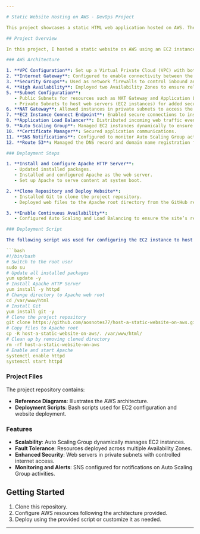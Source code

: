 ```yaml
---

# Static Website Hosting on AWS - DevOps Project

This project showcases a static HTML web application hosted on AWS. The deployment utilized various AWS services to ensure scalability, fault tolerance, and security. The architecture includes public and private subnets across multiple Availability Zones and leverages AWS networking, compute, and security features.

## Project Overview

In this project, I hosted a static website on AWS using an EC2 instance. Below is an outline of the AWS resources and configurations used.

### AWS Architecture

1. **VPC Configuration**: Set up a Virtual Private Cloud (VPC) with both public and private subnets distributed across two Availability Zones.
2. **Internet Gateway**: Configured to enable connectivity between the VPC instances and the wider internet.
3. **Security Groups**: Used as network firewalls to control inbound and outbound traffic to resources within the VPC.
4. **High Availability**: Employed two Availability Zones to ensure reliability and fault tolerance.
5. **Subnet Configuration**:
   - Public Subnets for resources such as NAT Gateway and Application Load Balancer.
   - Private Subnets to host web servers (EC2 instances) for added security.
6. **NAT Gateway**: Allowed instances in private subnets to access the internet without exposing them to public traffic.
7. **EC2 Instance Connect Endpoint**: Enabled secure connections to instances within public and private subnets.
8. **Application Load Balancer**: Distributed incoming web traffic evenly across an Auto Scaling Group of EC2 instances in multiple Availability Zones.
9. **Auto Scaling Group**: Managed EC2 instances dynamically to ensure availability, scalability, and fault tolerance.
10. **Certificate Manager**: Secured application communications.
11. **SNS Notifications**: Configured to monitor Auto Scaling Group activities.
12. **Route 53**: Managed the DNS record and domain name registration for the website.

### Deployment Steps

1. **Install and Configure Apache HTTP Server**:
   - Updated installed packages.
   - Installed and configured Apache as the web server.
   - Set up Apache to serve content at system boot.

2. **Clone Repository and Deploy Website**:
   - Installed Git to clone the project repository.
   - Deployed web files to the Apache root directory from the GitHub repository.

3. **Enable Continuous Availability**:
   - Configured Auto Scaling and Load Balancing to ensure the site’s reliability and responsiveness.

### Deployment Script

The following script was used for configuring the EC2 instance to host the website:

```bash
#!/bin/bash
# Switch to the root user
sudo su
# Update all installed packages
yum update -y
# Install Apache HTTP Server
yum install -y httpd
# Change directory to Apache web root
cd /var/www/html
# Install Git
yum install git -y
# Clone the project repository
git clone https://github.com/aosnotes77/host-a-static-website-on-aws.git
# Copy files to Apache root
cp -R host-a-static-website-on-aws/. /var/www/html/
# Clean up by removing cloned directory
rm -rf host-a-static-website-on-aws
# Enable and start Apache
systemctl enable httpd
systemctl start httpd
```

### Project Files

The project repository contains:
- **Reference Diagrams**: Illustrates the AWS architecture.
- **Deployment Scripts**: Bash scripts used for EC2 configuration and website deployment.

### Features

- **Scalability**: Auto Scaling Group dynamically manages EC2 instances.
- **Fault Tolerance**: Resources deployed across multiple Availability Zones.
- **Enhanced Security**: Web servers in private subnets with controlled internet access.
- **Monitoring and Alerts**: SNS configured for notifications on Auto Scaling Group activities.

## Getting Started

1. Clone this repository.
2. Configure AWS resources following the architecture provided.
3. Deploy using the provided script or customize it as needed.

---
```



